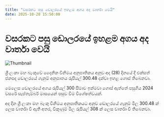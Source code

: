 ```yaml
---
title: "වසරකට පසු ඩොලරයේ ඉහළම අගය අද වාර්තා වෙයි"
date: 2025-10-28 15:50:00
---
```


# වසරකට පසු ඩොලරයේ ඉහළම අගය අද වාර්තා වෙයි

![Thumbnail](https://helakuru.sgp1.cdn.digitaloceanspaces.com/esana/images/lib/doller-new-archived.jpg)

ශ්‍රී ලංකා මහ බැංකුවේ දෛනික විනිමය අනුපාතිකය අනුව අද (28) දිනයේ දී එක්සත් ජනපද ඩොලරයේ ගැනුම් අනුපාතය රුපියල් 300.48 දක්වා ඉහළ ගොස් තිබෙනවා.

මෙලෙස ඩොලරයේ අගය රුපියල් 300 සීමාව ඉක්මවා ගොස් ඇත්තේ පසුගිය 2024 වසරේ සැප්තැම්බර් මාසයෙන් පසුව වීම විශේෂත්වයක්.

අද දින ශ්‍රී ලංකා මහ බැංකු විනිමය අනුපාතිකයට අනුව ඩොලරයේ ගැනුම් මිල 300.48 ක් ලෙස වාර්තා වී ඇති අතර, විකුණුම් මිල රුපියල් 308 ක් ලෙස වාර්තා වී තිබෙනවා.

